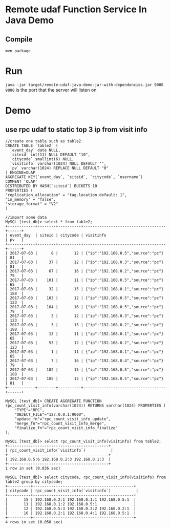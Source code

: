 <!--
Licensed to the Apache Software Foundation (ASF) under one
or more contributor license agreements.  See the NOTICE file
distributed with this work for additional information
regarding copyright ownership.  The ASF licenses this file
to you under the Apache License, Version 2.0 (the
"License"); you may not use this file except in compliance
with the License.  You may obtain a copy of the License at

  http://www.apache.org/licenses/LICENSE-2.0

Unless required by applicable law or agreed to in writing,
software distributed under the License is distributed on an
"AS IS" BASIS, WITHOUT WARRANTIES OR CONDITIONS OF ANY
KIND, either express or implied.  See the License for the
specific language governing permissions and limitations
under the License.
-->

# Remote udaf Function Service In Java Demo

## Compile 
`mvn package`

# Run

`java -jar target/remote-udaf-java-demo-jar-with-dependencies.jar 9000`
`9000` is the port that the server will listen on

# Demo
## use rpc udaf to static top 3 ip from visit info

```
//create one table such as table2
CREATE TABLE `table2` (
  `event_day` date NULL,
  `siteid` int(11) NULL DEFAULT "10",
  `citycode` smallint(6) NULL,
  `visitinfo` varchar(1024) NULL DEFAULT "",
  `pv` varchar(1024) REPLACE NULL DEFAULT "0"
) ENGINE=OLAP
AGGREGATE KEY(`event_day`, `siteid`, `citycode`, `username`)
COMMENT 'OLAP'
DISTRIBUTED BY HASH(`siteid`) BUCKETS 10
PROPERTIES (
"replication_allocation" = "tag.location.default: 1",
"in_memory" = "false",
"storage_format" = "V2"
)

//import some data 
MySQL [test_db]> select * from table2;
+------------+--------+----------+------------------------------------+------+
| event_day  | siteid | citycode | visitinfo                           | pv   |
+------------+--------+----------+------------------------------------+------+
| 2017-07-03 |      8 |       12 | {"ip":"192.168.0.5","source":"pc"} | 81   |
| 2017-07-03 |     37 |       12 | {"ip":"192.168.0.3","source":"pc"} | 81   |
| 2017-07-03 |     67 |       16 | {"ip":"192.168.0.2","source":"pc"} | 79   |
| 2017-07-03 |    101 |       11 | {"ip":"192.168.0.5","source":"pc"} | 65   |
| 2017-07-03 |     32 |       15 | {"ip":"192.168.0.1","source":"pc"} | 188  |
| 2017-07-03 |    103 |       12 | {"ip":"192.168.0.5","source":"pc"} | 123  |
| 2017-07-03 |    104 |       16 | {"ip":"192.168.0.5","source":"pc"} | 79   |
| 2017-07-03 |      3 |       12 | {"ip":"192.168.0.3","source":"pc"} | 123  |
| 2017-07-03 |      3 |       15 | {"ip":"192.168.0.2","source":"pc"} | 188  |
| 2017-07-03 |     13 |       11 | {"ip":"192.168.0.1","source":"pc"} | 65   |
| 2017-07-03 |     53 |       12 | {"ip":"192.168.0.2","source":"pc"} | 123  |
| 2017-07-03 |      1 |       11 | {"ip":"192.168.0.1","source":"pc"} | 65   |
| 2017-07-03 |      7 |       16 | {"ip":"192.168.0.4","source":"pc"} | 79   |
| 2017-07-03 |    102 |       15 | {"ip":"192.168.0.5","source":"pc"} | 188  |
| 2017-07-03 |    105 |       12 | {"ip":"192.168.0.5","source":"pc"} | 81   |
+------------+--------+----------+------------------------------------+------+

MySQL [test_db]> CREATE AGGREGATE FUNCTION  rpc_count_visit_info(varchar(1024)) RETURNS varchar(1024) PROPERTIES (
    "TYPE"="RPC",
    "OBJECT_FILE"="127.0.0.1:9000",
    "update_fn"="rpc_count_visit_info_update",
    "merge_fn"="rpc_count_visit_info_merge",
    "finalize_fn"="rpc_count_visit_info_finalize"
);

MySQL [test_db]> select rpc_count_visit_info(visitinfo) from table2;
+--------------------------------------------+
| rpc_count_visit_info(`visitinfo`)           |
+--------------------------------------------+
| 192.168.0.5:6 192.168.0.2:3 192.168.0.1:3  |
+--------------------------------------------+
1 row in set (0.036 sec)

MySQL [test_db]> select citycode, rpc_count_visit_info(visitinfo) from table2 group by citycode;
+----------+--------------------------------------------+
| citycode | rpc_count_visit_info(`visitinfo`)           |
+----------+--------------------------------------------+
|       15 | 192.168.0.2:1 192.168.0.1:1 192.168.0.5:1  |
|       11 | 192.168.0.1:2 192.168.0.5:1                |
|       12 | 192.168.0.5:3 192.168.0.3:2 192.168.0.2:1  |
|       16 | 192.168.0.2:1 192.168.0.4:1 192.168.0.5:1  |
+----------+--------------------------------------------+
4 rows in set (0.050 sec)


```
